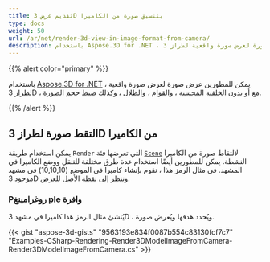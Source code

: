 ```yaml
---
title: تقديم عرض 3D بتنسيق صورة من الكاميرا
type: docs
weight: 50
url: /ar/net/render-3d-view-in-image-format-from-camera/
description: باستخدام Aspose.3D for .NET ، يمكن للمطورين عرض صورة لعرض صورة واقعية لطراز 3D ، مع أو بدون الخلفية المحسنة ، والقوام ، والظلال ، وكذلك ضبط حجم الصورة.
---
```

{{% alert color="primary" %}}

باستخدام [Aspose.3D for .NET](https://products.aspose.com/3d/net/) ، يمكن للمطورين عرض صورة لعرض صورة واقعية لطراز 3D ، مع أو بدون الخلفية المحسنة ، والقوام ، والظلال ، وكذلك ضبط حجم الصورة.

{{% /alert %}}
##  **التقط صورة لطراز 3D من الكاميرا**
يمكن استخدام طريقة `Render` التي تعرضها فئة [`Scene`](https://reference.aspose.com/3d/net/aspose.threed/scene) لالتقاط صورة من الكاميرا النشطة. يمكن للمطورين أيضًا استخدام عدة طرق مختلفة للتنقل ووضع الكاميرا في المشهد. في مثال الرمز هذا ، نقوم بإنشاء كاميرا في الموضع (10,10,10) في مشهد موجود 3D وننظر إلى نقطة الأصل للعرض.
###  **Pروغرامينغ ple وافرة**
يُنشئ مثال الرمز هذا كاميرا في مشهد 3D ، ويُحدد هدفها ويُعرض صورة.

{{< gist "aspose-3d-gists" "9563193e834f0087b554c83130fcf7c7" "Examples-CSharp-Rendering-Render3DModelImageFromCamera-Render3DModelImageFromCamera.cs" >}}
